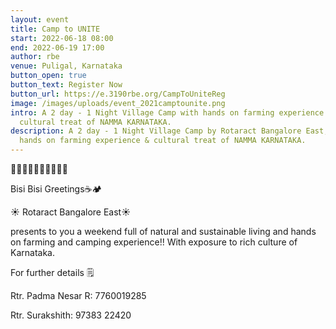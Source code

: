 ```yaml
---
layout: event
title: Camp to UNITE
start: 2022-06-18 08:00
end: 2022-06-19 17:00
author: rbe
venue: Puligal, Karnataka
button_open: true
button_text: Register Now
button_url: https://e.3190rbe.org/CampToUniteReg
image: /images/uploads/event_2021camptounite.png
intro: A 2 day - 1 Night Village Camp with hands on farming experience &
  cultural treat of NAMMA KARNATAKA.
description: A 2 day - 1 Night Village Camp by Rotaract Bangalore East, with
  hands on farming experience & cultural treat of NAMMA KARNATAKA.
---
```

🥁🥁🥁🥁🥁🥁🥁🥁🥁🥁

Bisi Bisi Greetings☕🏕️

☀️ Rotaract Bangalore East☀️

presents to you a weekend full of natural and sustainable living and hands on farming and camping experience!! With exposure to rich culture of Karnataka.

For further details 🗒️

Rtr. Padma Nesar R: 7760019285

Rtr. Surakshith: 97383 22420